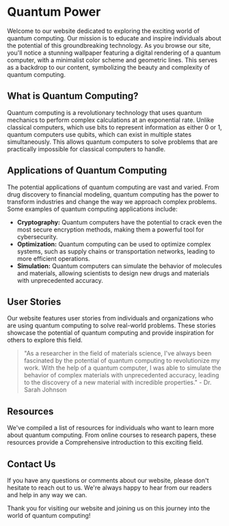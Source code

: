 <!--font:Cormorant Garamond-->

# Quantum Power

Welcome to our website dedicated to exploring the exciting world of quantum computing. Our mission is to educate and inspire individuals about the potential of this groundbreaking technology. As you browse our site, you'll notice a stunning wallpaper featuring a digital rendering of a quantum computer, with a minimalist color scheme and geometric lines. This serves as a backdrop to our content, symbolizing the beauty and complexity of quantum computing.

## What is Quantum Computing?

Quantum computing is a revolutionary technology that uses quantum mechanics to perform complex calculations at an exponential rate. Unlike classical computers, which use bits to represent information as either 0 or 1, quantum computers use qubits, which can exist in multiple states simultaneously. This allows quantum computers to solve problems that are practically impossible for classical computers to handle.

## Applications of Quantum Computing

The potential applications of quantum computing are vast and varied. From drug discovery to financial modeling, quantum computing has the power to transform industries and change the way we approach complex problems. Some examples of quantum computing applications include:

-   **Cryptography:** Quantum computers have the potential to crack even the most secure encryption methods, making them a powerful tool for cybersecurity.
-   **Optimization:** Quantum computing can be used to optimize complex systems, such as supply chains or transportation networks, leading to more efficient operations.
-   **Simulation:** Quantum computers can simulate the behavior of molecules and materials, allowing scientists to design new drugs and materials with unprecedented accuracy.

## User Stories

Our website features user stories from individuals and organizations who are using quantum computing to solve real-world problems. These stories showcase the potential of quantum computing and provide inspiration for others to explore this field.

> "As a researcher in the field of materials science, I've always been fascinated by the potential of quantum computing to revolutionize my work. With the help of a quantum computer, I was able to simulate the behavior of complex materials with unprecedented accuracy, leading to the discovery of a new material with incredible properties." - Dr. Sarah Johnson

## Resources

We've compiled a list of resources for individuals who want to learn more about quantum computing. From online courses to research papers, these resources provide a Com<wbr>pre<wbr>hen<wbr>sive introduction to this exciting field.

## Contact Us

If you have any questions or comments about our website, please don't hesitate to reach out to us. We're always happy to hear from our readers and help in any way we can.

Thank you for visiting our website and joining us on this journey into the world of quantum computing!

<!--

Write me content for website with wallpaper which alt text is:

"A wallpaper featuring a digital rendering of a quantum computer, with a minimalist color scheme and geometric lines."

The name/title of the page should not be 1:1 copy of the alt text but rather a real content of the website which is using this wallpaper.

- Use markdown format
- Start with heading
- Heading should be short and concise
- The content should look like a real website
- The website should not be about the wallpaper, wallpaper is just a related background
- Heading should be contain work "wallpaper" or "background"
- Include real sections like references, contact, user stories, etc. use things relevant to the page purpose.
- Feel free to use structure like headings, bullets, numbering, blockquotes, paragraphs, horizontal lines, etc.
- You can use formatting like bold or _italic_
- You can include UTF-8 emojis
- Links should be only #hash anchors (and you can refer to the document itself)
- Do not include images


---


# Quantum Computing: Unlocking the Power of the Future

Welcome to our website dedicated to exploring the exciting world of quantum computing. Our mission is to educate and inspire individuals about the potential of this groundbreaking technology. As you browse our site, you'll notice a stunning wallpaper featuring a digital rendering of a quantum computer, with a minimalist color scheme and geometric lines. This serves as a backdrop to our content, symbolizing the beauty and complexity of quantum computing.

## What is Quantum Computing?

Quantum computing is a revolutionary technology that uses quantum mechanics to perform complex calculations at an exponential rate. Unlike classical computers, which use bits to represent information as either 0 or 1, quantum computers use qubits, which can exist in multiple states simultaneously. This allows quantum computers to solve problems that are practically impossible for classical computers to handle.

## Applications of Quantum Computing

The potential applications of quantum computing are vast and varied. From drug discovery to financial modeling, quantum computing has the power to transform industries and change the way we approach complex problems. Some examples of quantum computing applications include:

- **Cryptography:** Quantum computers have the potential to crack even the most secure encryption methods, making them a powerful tool for cybersecurity.
- **Optimization:** Quantum computing can be used to optimize complex systems, such as supply chains or transportation networks, leading to more efficient operations.
- **Simulation:** Quantum computers can simulate the behavior of molecules and materials, allowing scientists to design new drugs and materials with unprecedented accuracy.

## User Stories

Our website features user stories from individuals and organizations who are using quantum computing to solve real-world problems. These stories showcase the potential of quantum computing and provide inspiration for others to explore this field.

> "As a researcher in the field of materials science, I've always been fascinated by the potential of quantum computing to revolutionize my work. With the help of a quantum computer, I was able to simulate the behavior of complex materials with unprecedented accuracy, leading to the discovery of a new material with incredible properties." - Dr. Sarah Johnson

## Resources

We've compiled a list of resources for individuals who want to learn more about quantum computing. From online courses to research papers, these resources provide a Com<wbr>pre<wbr>hen<wbr>sive introduction to this exciting field.

## Contact Us

If you have any questions or comments about our website, please don't hesitate to reach out to us. We're always happy to hear from our readers and help in any way we can.

Thank you for visiting our website and joining us on this journey into the world of quantum computing!

-->
